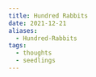 ```yaml
---
title: Hundred Rabbits
date: 2021-12-21
aliases:
  - Hundred-Rabbits
tags:
  - thoughts
  - seedlings
---
```

